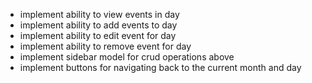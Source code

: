 - implement ability to view events in day
- implement ability to add events to day
- implement ability to edit event for day
- implement ability to remove event for day
- implement sidebar model for crud operations above
- implement buttons for navigating back to the current month and day
